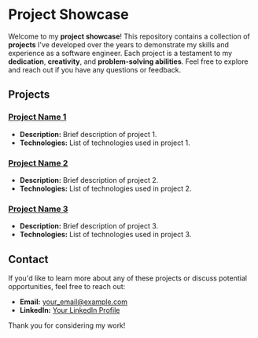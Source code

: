 # Project Showcase

Welcome to my **project showcase**! This repository contains a collection of **projects** I've developed over the years to demonstrate my skills and experience as a software engineer. Each project is a testament to my **dedication**, **creativity**, and **problem-solving abilities**. Feel free to explore and reach out if you have any questions or feedback.

## Projects

### [Project Name 1](link_to_project_1)
- **Description:** Brief description of project 1.
- **Technologies:** List of technologies used in project 1.

### [Project Name 2](link_to_project_2)
- **Description:** Brief description of project 2.
- **Technologies:** List of technologies used in project 2.

### [Project Name 3](link_to_project_3)
- **Description:** Brief description of project 3.
- **Technologies:** List of technologies used in project 3.

## Contact

If you'd like to learn more about any of these projects or discuss potential opportunities, feel free to reach out:

- **Email:** [your_email@example.com](mailto:your_email@example.com)
- **LinkedIn:** [Your LinkedIn Profile](https://www.linkedin.com/in/your-profile)

Thank you for considering my work!
